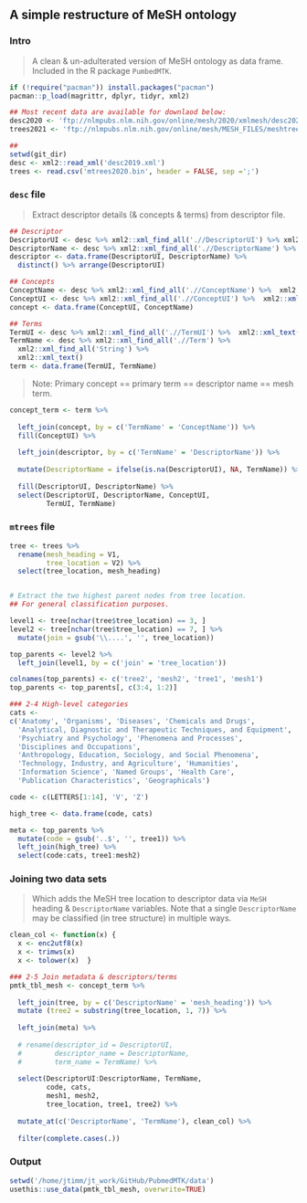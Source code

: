 ## A simple restructure of MeSH ontology

### Intro

> A clean & un-adulterated version of MeSH ontology as data frame.
> Included in the R package `PumbedMTK`.

``` r
if (!require("pacman")) install.packages("pacman")
pacman::p_load(magrittr, dplyr, tidyr, xml2)

## Most recent data are available for downlaod below:
desc2020 <- 'ftp://nlmpubs.nlm.nih.gov/online/mesh/2020/xmlmesh/desc2020.xml'
trees2021 <- 'ftp://nlmpubs.nlm.nih.gov/online/mesh/MESH_FILES/meshtrees/mtrees2021.bin'

##
setwd(git_dir)
desc <- xml2::read_xml('desc2019.xml')
trees <- read.csv('mtrees2020.bin', header = FALSE, sep =';')
```

### `desc` file

> Extract descriptor details (& concepts & terms) from descriptor file.

``` r
## Descriptor
DescriptorUI <- desc %>% xml2::xml_find_all('.//DescriptorUI') %>% xml2::xml_text()
DescriptorName <- desc %>% xml2::xml_find_all('.//DescriptorName') %>%  xml2::xml_text() 
descriptor <- data.frame(DescriptorUI, DescriptorName) %>%
  distinct() %>% arrange(DescriptorUI)

## Concepts
ConceptName <- desc %>% xml2::xml_find_all('.//ConceptName') %>%  xml2::xml_text()
ConceptUI <- desc %>% xml2::xml_find_all('.//ConceptUI') %>%  xml2::xml_text()
concept <- data.frame(ConceptUI, ConceptName)

## Terms
TermUI <- desc %>% xml2::xml_find_all('.//TermUI') %>%  xml2::xml_text() 
TermName <- desc %>% xml2::xml_find_all('.//Term') %>%  
  xml2::xml_find_all('String') %>%
  xml2::xml_text()
term <- data.frame(TermUI, TermName) 
```

> Note: Primary concept == primary term == descriptor name == mesh term.

``` r
concept_term <- term %>%
  
  left_join(concept, by = c('TermName' = 'ConceptName')) %>%
  fill(ConceptUI) %>%
  
  left_join(descriptor, by = c('TermName' = 'DescriptorName')) %>%
  
  mutate(DescriptorName = ifelse(is.na(DescriptorUI), NA, TermName)) %>%
  
  fill(DescriptorUI, DescriptorName) %>%
  select(DescriptorUI, DescriptorName, ConceptUI,
         TermUI, TermName)
```

### `mtrees` file

``` r
tree <- trees %>%
  rename(mesh_heading = V1,
         tree_location = V2) %>%
  select(tree_location, mesh_heading)


# Extract the two highest parent nodes from tree location.  
## For general classification purposes.  

level1 <- tree[nchar(tree$tree_location) == 3, ]
level2 <- tree[nchar(tree$tree_location) == 7, ] %>%
  mutate(join = gsub('\\....', '', tree_location))

top_parents <- level2 %>%
  left_join(level1, by = c('join' = 'tree_location'))

colnames(top_parents) <- c('tree2', 'mesh2', 'tree1', 'mesh1')
top_parents <- top_parents[, c(3:4, 1:2)]
```

``` r
### 2-4 High-level categories
cats <- 
c('Anatomy', 'Organisms', 'Diseases', 'Chemicals and Drugs',
  'Analytical, Diagnostic and Therapeutic Techniques, and Equipment', 
  'Psychiatry and Psychology', 'Phenomena and Processes', 
  'Disciplines and Occupations', 
  'Anthropology, Education, Sociology, and Social Phenomena', 
  'Technology, Industry, and Agriculture', 'Humanities', 
  'Information Science', 'Named Groups', 'Health Care',
  'Publication Characteristics', 'Geographicals')

code <- c(LETTERS[1:14], 'V', 'Z')

high_tree <- data.frame(code, cats)

meta <- top_parents %>%
  mutate(code = gsub('..$', '', tree1)) %>%
  left_join(high_tree) %>%
  select(code:cats, tree1:mesh2)
```

### Joining two data sets

> Which adds the MeSH tree location to descriptor data via `MeSH`
> heading & `DescriptorName` variables. Note that a single
> `DescriptorName` may be classified (in tree structure) in multiple
> ways.

``` r
clean_col <- function(x) {
  x <- enc2utf8(x)
  x <- trimws(x)
  x <- tolower(x)  }

### 2-5 Join metadata & descriptors/terms
pmtk_tbl_mesh <- concept_term %>%
  
  left_join(tree, by = c('DescriptorName' = 'mesh_heading')) %>%
  mutate (tree2 = substring(tree_location, 1, 7)) %>%
  
  left_join(meta) %>%
  
  # rename(descriptor_id = DescriptorUI,
  #        descriptor_name = DescriptorName,
  #        term_name = TermName) %>%
 
  select(DescriptorUI:DescriptorName, TermName, 
         code, cats,
         mesh1, mesh2,
         tree_location, tree1, tree2) %>%
  
  mutate_at(c('DescriptorName', 'TermName'), clean_col) %>%
  
  filter(complete.cases(.))
```

### Output

``` r
setwd('/home/jtimm/jt_work/GitHub/PubmedMTK/data')
usethis::use_data(pmtk_tbl_mesh, overwrite=TRUE)
```
